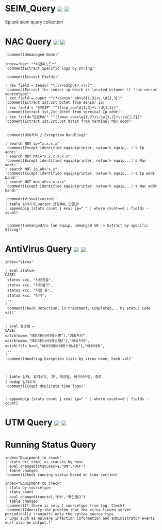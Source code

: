 # SEIM_Query <img src="https://img.shields.io/badge/SIEM-Security_Information_Event_Management-blue"/> <img src="https://img.shields.io/badge/splunk-000000.svg" /> 
Splunk siem query collection

# NAC Query <img src="https://img.shields.io/badge/NAC-Network_Access_Control-green"/> <img src="https://img.shields.io/badge/genian-000000.svg" />
```
'comment(Unmanaged Node)'

index="nac" "*비관리노드*"
'comment(Extract Specific logs by string)'

'comment(Extract Fields)'

| rex field = sensor "\((?<output>.+)\)"
'comment(Extract the sensor ip which is located between () from sensor sourcetype)'
| rex field = ouput "^(?<sensor_ab>\d{1,3}+\.\d{1,3})"
'comment(Extract 1st,2st Octet from sensor ip)'
| rex field = "단말IP" "^(?<ip_ab>\d{1,3}+\.\d{1,3})"
'comment(Extract 1st,2st Octet from terminal Ip addr)'
| rex field="단말MAC" "^(?<mac_abc>\w{1,2}+\:\w{1,2}+\:\w{1,2})"
'comment(Extract 1st,2st,3st Octet from terminal Mac addr)'


'comment(예외처리 / Exception Handling)'

| search NOT ip="x.x.x.x"
'comment(Except identified equip(printer, network equip,..)'s Ip addr)'
| search NOT MAC="x.x.x.x.x.x"
'comment(Except identified equip(printer, network equip,..)'s Mac addr)'
| search NOT ip_ab="x.x"
'comment(Except identified equip(printer, network equip,..)'s Ip addr band)'
| search NOT mac_abc="x:x:x"
'comment(Except identified equip(printer, network equip,..)'s Mac addr band)'

'comment(Visualization)'
| table 탐지시각,sensor,단말MAC,단말IP
| appendpip [stats count | eval ip=" " | where count==0 | fields - count]


'comment(unmanged/no lan equip, unmanged SW -> Extract by specific String)'
```

# AntiVirus Query <img src="https://img.shields.io/badge/Virus_Management-Anti_Virus-%23ba8cde"/> <img src="https://img.shields.io/badge/ahnlab-000000.svg" />
```
index="virus"

| eval status=
CASE(
 status xxx, "치료완료",
 status xxx, "치료불가",
 status xxx, "치료 중",
 status xxx, "탐지",
...
)
'comment(Check Detection, In treatment, Completed,.. by status code val)'


| eval 정오탐 =
CASE(
match(name,"예외처리바이러스명"),"예외처리",
match(name,"예외처리바이러스명2"),"예외처리",
match(file_hash,"예외처리바이러스해시값"),"예외처리",
...
)
'comment(Handling Exception lists by virus name, hash val)'



| table 상태, 탐지시각, IP, 정오탐, 바이러스명, 경로
} dedup 탐지시각
'comment(Except duplicate time logs)'


| appendpip [stats count | eval ip=" " | where count==0 | fields - count]
```


# UTM Query <img src="https://img.shields.io/badge/UTM-Unified_Threat_Management-%2311faf2"/> <img src="https://img.shields.io/badge/ahnlab-000000.svg" />

# Running Status Query
```
index="Equipment to check"
| stats dc(_time) as stauses by host
| eval changed(statuses>1,"ON","OFF")
| table changed
'comment(Check running status based on time section)'

index="Equipment to check"
| stats by sourcetype
| stats count
| eval changed(count>1,"ON","확인필요")
| table changed
'comment(If there is only 1 sourcetype from log, Check)
'comment(Identify the problem that the virus-linked server periodically transmits only the syslog source type 
/ Logs such as malware infection information and administrator events must also be output.)'
```
